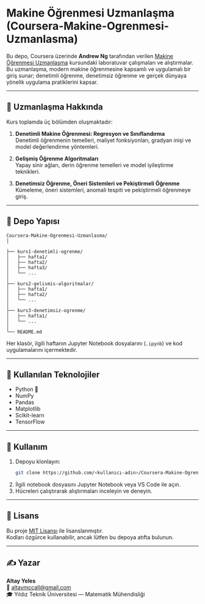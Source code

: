 # Makine Öğrenmesi Uzmanlaşma (Coursera-Makine-Ogrenmesi-Uzmanlasma)

Bu depo, Coursera üzerinde **Andrew Ng** tarafından verilen [Makine Öğrenmesi Uzmanlaşma](https://www.coursera.org/specializations/machine-learning-specilization) kursundaki laboratuvar çalışmaları ve alıştırmalar.
Bu uzmanlaşma, modern makine öğrenmesine kapsamlı ve uygulamalı bir giriş sunar; denetimli öğrenme, denetimsiz öğrenme ve gerçek dünyaya yönelik uygulama pratiklerini kapsar.

---

## 🧠 Uzmanlaşma Hakkında

Kurs toplamda üç bölümden oluşmaktadır:

1. **Denetimli Makine Öğrenmesi: Regresyon ve Sınıflandırma**  
   Denetimli öğrenmenin temelleri, maliyet fonksiyonları, gradyan inişi ve model değerlendirme yöntemleri.

2. **Gelişmiş Öğrenme Algoritmaları**  
   Yapay sinir ağları, derin öğrenme temelleri ve model iyileştirme teknikleri.

3. **Denetimsiz Öğrenme, Öneri Sistemleri ve Pekiştirmeli Öğrenme**  
   Kümeleme, öneri sistemleri, anomali tespiti ve pekiştirmeli öğrenmeye giriş.

---

## 📂 Depo Yapısı

```
Coursera-Makine-Ogrenmesi-Uzmanlasma/
│

├── kurs1-denetimli-ogrenme/
│   ├── hafta1/
│   ├── hafta2/
│   ├── hafta3/
│   └── ...
│
├── kurs2-gelismis-algoritmalar/
│   ├── hafta1/
│   ├── hafta2/
│   └── ...
│
├── kurs3-denetimsiz-ogrenme/
│   ├── hafta1/
│   └── ...
│
└── README.md
```

Her klasör, ilgili haftanın Jupyter Notebook dosyalarını (`.ipynb`) ve kod uygulamalarını içermektedir.

---

## 🧩 Kullanılan Teknolojiler

- Python 🐍  
- NumPy  
- Pandas  
- Matplotlib  
- Scikit-learn  
- TensorFlow

---

## 🚀 Kullanım

1. Depoyu klonlayın:  
   ```bash
   git clone https://github.com/<kullanıcı-adın>/Coursera-Makine-Ogrenmesi-Uzmanlasma.git
   ```
2. İlgili notebook dosyasını Jupyter Notebook veya VS Code ile açın.  
3. Hücreleri çalıştırarak alıştırmaları inceleyin ve deneyin.

---

## 📜 Lisans

Bu proje [MIT Lisansı](LICENSE) ile lisanslanmıştır.  
Kodları özgürce kullanabilir, ancak lütfen bu depoya atıfta bulunun.

---

## ✍️ Yazar

**Altay Yeles**  
📧 [altaymccall@gmail.com](mailto:altaymccall@gmail.com)  
🎓 Yıldız Teknik Üniversitesi — Matematik Mühendisliği
